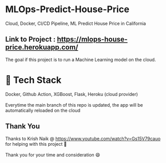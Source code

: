 # MLOps-Predict-House-Price
 Cloud, Docker, CI/CD Pipeline, ML Predict House Price in California

## Link to Project : https://mlops-house-price.herokuapp.com/

The goal if this project is to run a Machine Learning model on the cloud.

# :rocket: Tech Stack 
Docker, Github Action, XGBoost, Flask, Heroku (cloud provider)
<br/>
<br/>
Everytime the main branch of this repo is updated, the app will be automatically reloaded on the cloud


## Thank You

Thanks to Krish Naik @ https://www.youtube.com/watch?v=Gs15V79cauo for helping with this project :pray:
<br/>
<br/>
Thank you for your time and consideration :smile:

